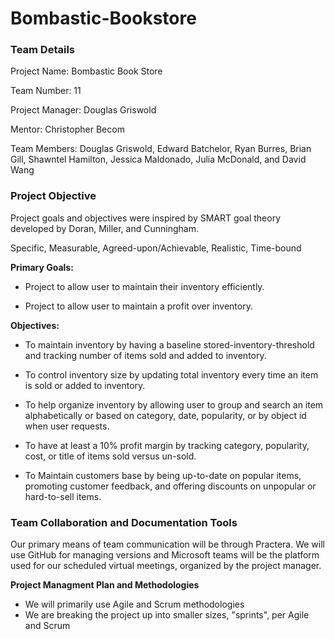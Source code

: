 # Bombastic-Bookstore
### **Team Details**

Project Name: Bombastic Book Store

Team Number: 11

Project Manager: Douglas Griswold

Mentor: Christopher Becom

Team Members: Douglas Griswold, Edward Batchelor, Ryan Burres, Brian Gill, Shawntel Hamilton, Jessica Maldonado, Julia McDonald, and David Wang

### **Project Objective** 

Project goals and objectives were inspired by SMART goal theory developed by Doran, Miller, and Cunningham.

Specific, Measurable, Agreed-upon/Achievable, Realistic, Time-bound

**Primary Goals:**

- Project to allow user to maintain their inventory efficiently.

- Project to allow user to maintain a profit over inventory.

**Objectives:** 

- To maintain inventory by having a baseline stored-inventory-threshold and tracking number of items sold and added to inventory.

- To control inventory size by updating total inventory every time an item is sold or added to inventory.

- To help organize inventory by allowing user to group and search an item alphabetically or based on category, date, popularity, or by object id when user requests.

- To have at least a 10% profit margin by tracking category, popularity, cost, or title of items sold versus un-sold.

- To Maintain customers base by being up-to-date on popular items, promoting customer feedback, and offering discounts on unpopular or hard-to-sell items.








### **Team Collaboration and Documentation Tools**

Our primary means of team communication will be through Practera. We will use GitHub for managing versions and Microsoft teams will be the platform used for our scheduled virtual meetings, organized by the project manager.


**Project Managment Plan and Methodologies**
- We will primarily use Agile and Scrum methodologies
- We are breaking the project up into smaller sizes, "sprints", per Agile and Scrum
